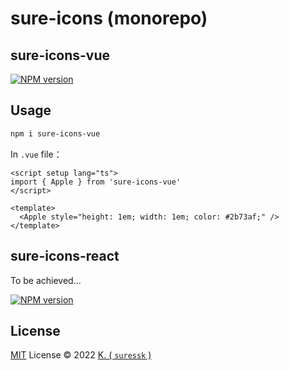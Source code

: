 # sure-icons (monorepo)

## sure-icons-vue

[![NPM version](https://img.shields.io/npm/v/sure-icons-vue?color=f40&label=sure-icons-vue)](https://www.npmjs.com/package/sure-icons-vue)

## Usage

```bash
npm i sure-icons-vue
```

In `.vue` file：

```vue
<script setup lang="ts">
import { Apple } from 'sure-icons-vue'
</script>

<template>
  <Apple style="height: 1em; width: 1em; color: #2b73af;" />
</template>
```

## sure-icons-react

To be achieved...

[![NPM version](https://img.shields.io/npm/v/sure-icons-react?color=f40&label=sure-icons-react)](https://www.npmjs.com/package/sure-icons-react)

## License

[MIT](./LICENSE) License © 2022 [K. ( `suressk` )](https://github.com/suressk)
